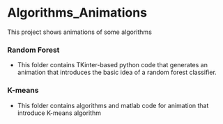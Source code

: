 # Algorithms_Animations
This project shows animations of some algorithms

### Random Forest

- This folder contains TKinter-based python code that generates an animation that introduces the basic idea of a random forest classifier.

### K-means

- This folder contains algorithms and matlab code for animation that introduce K-means algorithm
